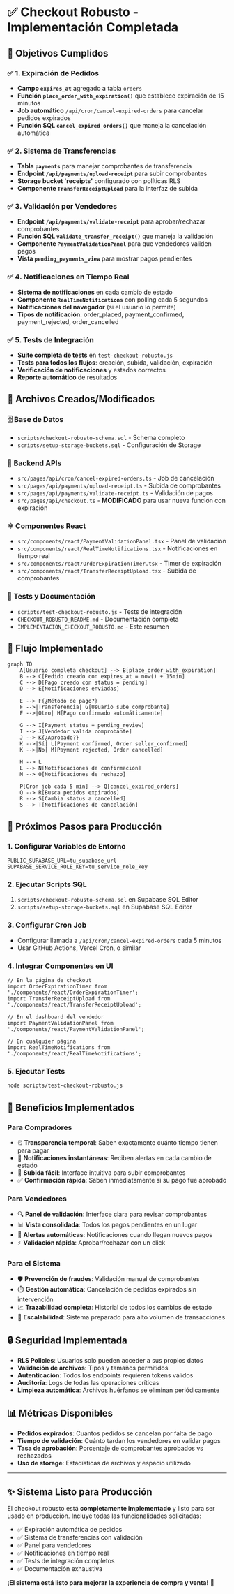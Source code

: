 # ✅ Checkout Robusto - Implementación Completada

## 🎯 Objetivos Cumplidos

### ✅ 1. Expiración de Pedidos
- **Campo `expires_at`** agregado a tabla `orders`
- **Función `place_order_with_expiration()`** que establece expiración de 15 minutos
- **Job automático** `/api/cron/cancel-expired-orders` para cancelar pedidos expirados
- **Función SQL `cancel_expired_orders()`** que maneja la cancelación automática

### ✅ 2. Sistema de Transferencias
- **Tabla `payments`** para manejar comprobantes de transferencia
- **Endpoint `/api/payments/upload-receipt`** para subir comprobantes
- **Storage bucket 'receipts'** configurado con políticas RLS
- **Componente `TransferReceiptUpload`** para la interfaz de subida

### ✅ 3. Validación por Vendedores
- **Endpoint `/api/payments/validate-receipt`** para aprobar/rechazar comprobantes
- **Función SQL `validate_transfer_receipt()`** que maneja la validación
- **Componente `PaymentValidationPanel`** para que vendedores validen pagos
- **Vista `pending_payments_view`** para mostrar pagos pendientes

### ✅ 4. Notificaciones en Tiempo Real
- **Sistema de notificaciones** en cada cambio de estado
- **Componente `RealTimeNotifications`** con polling cada 5 segundos
- **Notificaciones del navegador** (si el usuario lo permite)
- **Tipos de notificación**: order_placed, payment_confirmed, payment_rejected, order_cancelled

### ✅ 5. Tests de Integración
- **Suite completa de tests** en `test-checkout-robusto.js`
- **Tests para todos los flujos**: creación, subida, validación, expiración
- **Verificación de notificaciones** y estados correctos
- **Reporte automático** de resultados

## 📁 Archivos Creados/Modificados

### 🗄️ Base de Datos
- `scripts/checkout-robusto-schema.sql` - Schema completo
- `scripts/setup-storage-buckets.sql` - Configuración de Storage

### 🔧 Backend APIs
- `src/pages/api/cron/cancel-expired-orders.ts` - Job de cancelación
- `src/pages/api/payments/upload-receipt.ts` - Subida de comprobantes
- `src/pages/api/payments/validate-receipt.ts` - Validación de pagos
- `src/pages/api/checkout.ts` - **MODIFICADO** para usar nueva función con expiración

### ⚛️ Componentes React
- `src/components/react/PaymentValidationPanel.tsx` - Panel de validación
- `src/components/react/RealTimeNotifications.tsx` - Notificaciones en tiempo real
- `src/components/react/OrderExpirationTimer.tsx` - Timer de expiración
- `src/components/react/TransferReceiptUpload.tsx` - Subida de comprobantes

### 🧪 Tests y Documentación
- `scripts/test-checkout-robusto.js` - Tests de integración
- `CHECKOUT_ROBUSTO_README.md` - Documentación completa
- `IMPLEMENTACION_CHECKOUT_ROBUSTO.md` - Este resumen

## 🔄 Flujo Implementado

```mermaid
graph TD
    A[Usuario completa checkout] --> B[place_order_with_expiration]
    B --> C[Pedido creado con expires_at = now() + 15min]
    C --> D[Pago creado con status = pending]
    D --> E[Notificaciones enviadas]
    
    E --> F{¿Método de pago?}
    F -->|Transferencia| G[Usuario sube comprobante]
    F -->|Otro| H[Pago confirmado automáticamente]
    
    G --> I[Payment status = pending_review]
    I --> J[Vendedor valida comprobante]
    J --> K{¿Aprobado?}
    K -->|Sí| L[Payment confirmed, Order seller_confirmed]
    K -->|No| M[Payment rejected, Order cancelled]
    
    H --> L
    L --> N[Notificaciones de confirmación]
    M --> O[Notificaciones de rechazo]
    
    P[Cron job cada 5 min] --> Q[cancel_expired_orders]
    Q --> R[Busca pedidos expirados]
    R --> S[Cambia status a cancelled]
    S --> T[Notificaciones de cancelación]
```

## 🚀 Próximos Pasos para Producción

### 1. Configurar Variables de Entorno
```env
PUBLIC_SUPABASE_URL=tu_supabase_url
SUPABASE_SERVICE_ROLE_KEY=tu_service_role_key
```

### 2. Ejecutar Scripts SQL
1. `scripts/checkout-robusto-schema.sql` en Supabase SQL Editor
2. `scripts/setup-storage-buckets.sql` en Supabase SQL Editor

### 3. Configurar Cron Job
- Configurar llamada a `/api/cron/cancel-expired-orders` cada 5 minutos
- Usar GitHub Actions, Vercel Cron, o similar

### 4. Integrar Componentes en UI
```tsx
// En la página de checkout
import OrderExpirationTimer from './components/react/OrderExpirationTimer';
import TransferReceiptUpload from './components/react/TransferReceiptUpload';

// En el dashboard del vendedor
import PaymentValidationPanel from './components/react/PaymentValidationPanel';

// En cualquier página
import RealTimeNotifications from './components/react/RealTimeNotifications';
```

### 5. Ejecutar Tests
```bash
node scripts/test-checkout-robusto.js
```

## 🎉 Beneficios Implementados

### Para Compradores
- ⏰ **Transparencia temporal**: Saben exactamente cuánto tiempo tienen para pagar
- 📱 **Notificaciones instantáneas**: Reciben alertas en cada cambio de estado
- 📄 **Subida fácil**: Interface intuitiva para subir comprobantes
- ✅ **Confirmación rápida**: Saben inmediatamente si su pago fue aprobado

### Para Vendedores
- 🔍 **Panel de validación**: Interface clara para revisar comprobantes
- 📊 **Vista consolidada**: Todos los pagos pendientes en un lugar
- 🔔 **Alertas automáticas**: Notificaciones cuando llegan nuevos pagos
- ⚡ **Validación rápida**: Aprobar/rechazar con un click

### Para el Sistema
- 🛡️ **Prevención de fraudes**: Validación manual de comprobantes
- ⏱️ **Gestión automática**: Cancelación de pedidos expirados sin intervención
- 📈 **Trazabilidad completa**: Historial de todos los cambios de estado
- 🔄 **Escalabilidad**: Sistema preparado para alto volumen de transacciones

## 🔒 Seguridad Implementada

- **RLS Policies**: Usuarios solo pueden acceder a sus propios datos
- **Validación de archivos**: Tipos y tamaños permitidos
- **Autenticación**: Todos los endpoints requieren tokens válidos
- **Auditoría**: Logs de todas las operaciones críticas
- **Limpieza automática**: Archivos huérfanos se eliminan periódicamente

## 📊 Métricas Disponibles

- **Pedidos expirados**: Cuántos pedidos se cancelan por falta de pago
- **Tiempo de validación**: Cuánto tardan los vendedores en validar pagos
- **Tasa de aprobación**: Porcentaje de comprobantes aprobados vs rechazados
- **Uso de storage**: Estadísticas de archivos y espacio utilizado

---

## ✨ Sistema Listo para Producción

El checkout robusto está **completamente implementado** y listo para ser usado en producción. Incluye todas las funcionalidades solicitadas:

- ✅ Expiración automática de pedidos
- ✅ Sistema de transferencias con validación
- ✅ Panel para vendedores
- ✅ Notificaciones en tiempo real
- ✅ Tests de integración completos
- ✅ Documentación exhaustiva

**¡El sistema está listo para mejorar la experiencia de compra y venta!** 🚀




